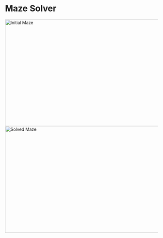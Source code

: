 # Maze Solver
<img src="https://user-images.githubusercontent.com/59073366/197616076-5d5538fb-b81a-4d3e-b20c-012fad73c000.png" alt="Initial Maze" width="520" height="350">
<img src="https://user-images.githubusercontent.com/59073366/197616152-262c5e26-fbf5-4414-a97f-ea8a888eeb37.png" alt="Solved Maze" width="520" height="350">
